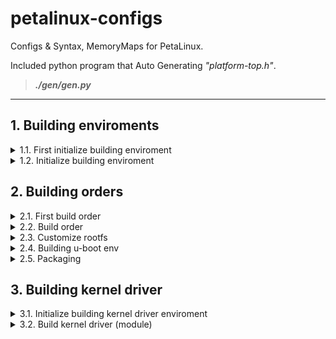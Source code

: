 # petalinux-configs

Configs &amp; Syntax, MemoryMaps for PetaLinux.

Included python program that Auto Generating *"platform-top.h"*.

> ***./gen/gen.py***

* * *

## 1. Building enviroments

<details><summary>1.1. First initialize building enviroment</summary>

``` bash
sudo dpkg --add-architecture i386 && sudo apt-get update
sudo apt install tofrodos gawk xvfb git libncurses5-dev tftpd zlib1g-dev zlib1g-dev:i386 libssl-dev flex bison chrpath socat autoconf libtool texinfo gcc-multilib libsdl1.2-dev libglib2.0-dev screen pax xterm bc build-essential

./petalinux-<petalinux-version>-installer.run -d ./petalinux-build/
source ./petalinux-build/settings.sh

petalinux-create --type project --template <template, ex)zynqMP> --name <user-project-name>
```

* * *

</details>

<details><summary>1.2. Initialize building enviroment</summary>

``` bash
source ./petalinux-build/settings.sh
cd <user-project-root>
```

* * *

</details>

## 2. Building orders

<details><summary>2.1. First build order</summary>

### HW Menuconfig

``` bash
petalinux-config --get-hw-description <user-fpga-directory>
```

1. Subsystem AUTO Hardware Settings → Flash Settings

<div align="middle">

![4](https://github.com/aruyu/petalinux-configs/blob/master/memorymap/1.png)
</div>

2. u-boot Configuration → u-boot script configuration → QSPI/OSPI image offsets

<div align="middle">

![4](https://github.com/aruyu/petalinux-configs/blob/master/memorymap/2.png)
</div>

* ext 1-1. Image Packaging Configuration → (INITRD or JFFS2, if=JFFS2 then=set erase_block)

* ext 1-2. Image Packaging Configuration → INITRAMFS/INITRD Image name
  (petalinux-image-minimal)
  (petalinux-initramfs-image)

* ext 2. Firmware Version Configuration

* ext 3-1. Yocto Settings → Add pre-mirror url (/downloads)

* ext 3-2. Yocto Settings → Local sstate feeds settings (/aarch64)
  (file://.*/.*)

### U-Boot Menuconfig

``` bash
petalinux-config -c u-boot
```

1. ARM architecture: Boot script offset

<div align="middle">

![4](https://github.com/aruyu/petalinux-configs/blob/master/memorymap/3.png)
</div>

2. Environment: Environment...

3. Environment: Environment offset

<div align="middle">

![4](https://github.com/aruyu/petalinux-configs/blob/master/memorymap/4.png)
</div>

* ext. Command line interface: Shell prompt

### Kernel Menuconfig

``` bash
petalinux-config -c kernel
```

1. File systems → Miscellaneous filesystems → [ ] JFFS2 summary support (disable)

2. File systems → Miscellaneous filesystems → [ ] JFFS2 XATTR support (disable)

### Rootfs Menuconfig

``` bash
petalinux-config -c rootfs
```

``` bash
cat >> ./project-spec/meta-user/conf/petalinuxbsp.conf <<-EOF
	INIT_MANAGER_DEFAULT:forcevariable = "sysvinit"
EOF

cat >> ./project-spec/meta-user/conf/user-rootfsconfig <<-EOF
	CONFIG_libubootenv
	CONFIG_libubootenv-bin
	CONFIG_updatetools
EOF
```

1. Image Features -> Init-manager (sysvinit or systemd)
2. user packages -> (libubootenv, libubootenv-bin)
* ext. PetaLinux RootFS Settings (enable busybox)

### Busybox Menuconfig

``` bash
petalinux-config -c busybox
```

* ext. PetaLinux RootFS busybox Settings (flashcp)

### Build

``` bash
#if need
vi ./project-spec/meta-user/recipes-bsp/device-tree/files/system-user.dtsi
vi ./project-spec/meta-user/recipes-bsp/u-boot/files/platform-top.h
```

``` bash
petalinux-build
```

* * *

</details>

<details><summary>2.2. Build order</summary>

``` bash
petalinux-config --get-hw-description <user-fpga-directory>
petalinux-build

petalinux-config -c <component>
petalinux-build -c <component>
```

* * *

</details>

<details><summary>2.3. Customize rootfs</summary>

### ramdisk

``` bash
dd bs=64 skip=1 if=rootfs.cpio.gz.u-boot of=rootfs.cpio.gz
gunzip rootfs.cpio.gz

mkdir rootfs && cd rootfs

cpio -i -F ../rootfs.cpio
```

<CUSTOM ROOTFS>

``` bash
sudo su <<-EOF
	chown -R root:root *
	chown -R user:user home/kvim
	find . | cpio -o -H newc | gzip -9 > ../rootfs_new.cpio.gz
EOF
cd ../

mkimage -A arm -T ramdisk -C gzip -d rootfs_new.cpio.gz rootfs_new.cpio.gz.u-boot
```

### JFFS2


* * *

</details>

<details><summary>2.4. Building u-boot env</summary>

### Use mkenvimage

``` bash
vi env.txt
```

> The input file is in format:
>
> key1=value1
>
> key2=value2
>
> ...
>
> Empty lines are skipped, and lines with a # in the first
>
> column are treated as comments (also skipped).

``` bash
mkenvimage -s <env-size> -o <env-name> env.txt
```

### Use U-Boot tftpput

``` bash
saveenv
sf probe; sf read 0x100000 <env-offset> <env-size>; tftpput 0x100000 <env-size> ${serverip}:<env-name>
```

* * *

</details>

<details><summary>2.5. Packaging</summary>

### U-Boot only (No fpga, env)

``` bash
petalinux-package --boot --force --format BIN --u-boot -o uboot.bin
```

### U-Boot only (No env)

``` bash
petalinux-package --boot --force --format BIN --fpga --u-boot -o uboot.bin
```

### U-Boot only (With env)

``` bash
petalinux-package --boot --force --format BIN --fpga --u-boot --add uboot.env --offset <env-offset> -o uboot.bin
```

### Booting using Fit image

``` bash
petalinux-package --boot --force --format BIN --fpga --u-boot --kernel image.ub --offset <kernel-offset> --boot-script --offset <bootsrc-offset>
```

### Booting using Separate images (NOT WORKING)

``` bash
# Have to use u-boot tftpboot
petalinux-package --boot --force --format BIN --fpga --u-boot --kernel Image.gz --offset <kernel-offset> --boot-script --offset <bootsrc-offset> --add rootfs.cpio.gz.u-boot --offset <rootfs-offset>
```

* * *

</details>

## 3. Building kernel driver

<details><summary>3.1. Initialize building kernel driver enviroment</summary>

``` bash
cd <user-project-root>
petalinux-create --type modules --enable --name <user-module-name>

cat >> ./project-spec/meta-user/conf/petalinuxbsp.conf <<-EOF
	RM_WORK_EXCLUDE += "<user-module-name>"
EOF

cd ./project-spec/meta-user/recipes-modules/<user-module-name>
vi ./files/<user-module-name>.c
```

* * *

</details>

<details><summary>3.2. Build kernel driver (module)</summary>

### Command List

``` bash
petalinux-build -c <user-module-name> -x listtasks
```

### Build

``` bash
petalinux-build -c <user-module-name>
```

### Rebuild

``` bash
petalinux-build -c <user-module-name> -x do_clean
petalinux-build -c <user-module-name>
```

### Install

``` bash
petalinux-build -c <user-module-name> -x do_install
```

### Output Directory

``` bash
<user-project-root>/build/tmp/work/<machine-name>-xilinx-linux/<user-module-name>/1.0-r0/sysroot-destdir/lib/modules/<petalinux-version>/extra/<user-module-name>.ko
```

* * *

